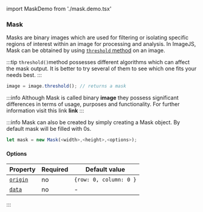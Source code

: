 import MaskDemo from './mask.demo.tsx'

### Mask

Masks are binary images which are used for filtering or isolating specific regions of interest within an image for processing and analysis.
In ImageJS, Mask can be obtained by using [`threshold` method](../Features/Operations/Threshold.md 'internal link on threshold') on an image.

:::tip
`threshold()`method possesses different algorithms which can affect the mask output. It is better to try several of them to see which one fits your needs best.
:::

```ts
image = image.threshold(); // returns a mask
```

<MaskDemo />

:::info
Although Mask is called binary **image** they possess significant differences in terms of usage, purposes and functionality. For further information visit this link **link**
:::

:::info
Mask can also be created by simply creating a Mask object. By default mask will be filled with 0s.

```ts
let mask = new Mask(<width>,<height>,<options>);
```

#### Options

| Property                                                                                      | Required | Default value          |
| --------------------------------------------------------------------------------------------- | -------- | ---------------------- |
| [`origin`](https://image-js.github.io/image-js-typescript/interfaces/MaskOptions.html#origin) | no       | `{row: 0, column: 0 }` |
| [`data`](https://image-js.github.io/image-js-typescript/interfaces/MaskOptions.html#data)     | no       | -                      |

:::

